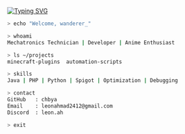 <a href="https://git.io/typing-svg">
  <img src="https://readme-typing-svg.demolab.com?font=Pixelify+Sans&size=25&pause=1000&color=13F7A9&center=true&width=500&height=70&lines=welcome+to+my+epic+github+profile;hope+you+will+enjoy+your+stay+%3A);why+are+you+still+here%3F;please+dont+hurt+me;stop+looking+at+me+like+that;im+not+weird...+you+are;please+leave+%3A);i+think+its+time+for+you+to+leave" alt="Typing SVG" />
</a>

```bash
> echo "Welcome, wanderer_"

> whoami
Mechatronics Technician | Developer | Anime Enthusiast

> ls ~/projects
minecraft-plugins  automation-scripts

> skills
Java | PHP | Python | Spigot | Optimization | Debugging

> contact
GitHub   : chbya
Email    : leonahmad2412@gmail.com
Discord  : leon.ah

> exit
